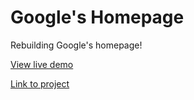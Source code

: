 Google's Homepage
===================

Rebuilding Google's homepage!

[View live demo](http://htmlpreview.github.io/?https://github.com/hgducharme/odinProjects/blob/master/webDev101/googleHomepage/googleHomepage.html)

[Link to project](http://www.theodinproject.com/web-development-101/html-css)
